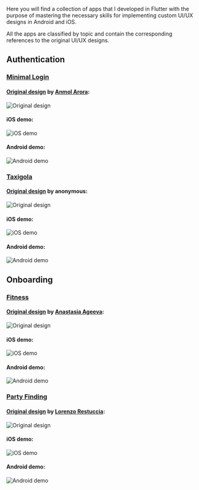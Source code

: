 Here you will find a collection of apps that I developed in Flutter with the purpose of mastering the necessary skills for implementing custom UI/UX designs in Android and iOS.

All the apps are classified by topic and contain the corresponding references to the original UI/UX designs.

## Authentication

### [Minimal Login](authentication/minimal_login)

#### [Original design](https://www.uplabs.com/posts/minimal-login-light-dark-version) by [Anmol Arora](https://www.uplabs.com/anmol3107):

![Original design](authentication/minimal_login/original-design.png)

#### iOS demo:

![iOS demo](authentication/minimal_login/demo-ios.gif)

#### Android demo:

![Android demo](authentication/minimal_login/demo-android.gif)

### [Taxigola](authentication/taxigola)

#### [Original design](https://www.uplabs.com/posts/login-ui-8357f9ec-e05d-47b2-8902-f4229c307e8f) by anonymous:

![Original design](authentication/taxigola/original-design.png)

#### iOS demo:

![iOS demo](authentication/taxigola/demo-ios.gif)

#### Android demo:

![Android demo](authentication/taxigola/demo-android.gif)

## Onboarding

### [Fitness](onboarding/fitness)

#### [Original design](https://www.uplabs.com/posts/fitness-app-onboarding-16ea7d31-a12c-49f8-b70c-e367cf651425) by [Anastasia Ageeva](https://www.uplabs.com/aaz127):

![Original design](onboarding/fitness/original-design.png)

#### iOS demo:

![iOS demo](onboarding/fitness/demo-ios.gif)

#### Android demo:

![Android demo](onboarding/fitness/demo-android.gif)

### [Party Finding](onboarding/party_finding)

#### [Original design](https://www.uplabs.com/posts/party-finding-concept) by [Lorenzo Restuccia](https://www.uplabs.com/lorenzo_restuccia_8):

![Original design](onboarding/party_finding/original-design.png)

#### iOS demo:

![iOS demo](onboarding/party_finding/demo-ios.gif)

#### Android demo:

![Android demo](onboarding/party_finding/demo-android.gif)

